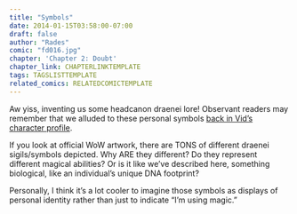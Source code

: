 ```yaml
---
title: "Symbols"
date: 2014-01-15T03:58:00-07:00
draft: false
author: "Rades"
comic: "fd016.jpg"
chapter: 'Chapter 2: Doubt'
chapter_link: CHAPTERLINKTEMPLATE
tags: TAGSLISTTEMPLATE
related_comics: RELATEDCOMICTEMPLATE
---
```


Aw yiss, inventing us some headcanon draenei lore! Observant readers may remember that we alluded to these personal symbols <a href="/comic/bonus-character-profile-vidyala/">back in Vid’s character profile</a>.


If you look at official WoW artwork, there are TONS of different draenei sigils/symbols depicted. Why ARE they different? Do they represent different magical abilities? Or is it like we’ve described here, something biological, like an individual’s unique DNA footprint?


Personally, I think it’s a lot cooler to imagine those symbols as displays of personal identity rather than just to indicate “I’m using magic.”

